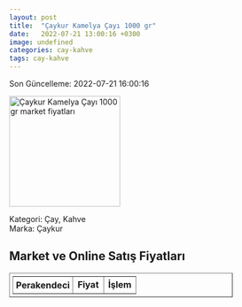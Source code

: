 ```yaml
---
layout: post
title:  "Çaykur Kamelya Çayı 1000 gr"
date:   2022-07-21 13:00:16 +0300
image: undefined
categories: cay-kahve
tags: cay-kahve
---
```


Son Güncelleme: 2022-07-21 16:00:16

<img src="undefined" width="200" alt="Çaykur Kamelya Çayı 1000 gr market fiyatları" />

Kategori: Çay, Kahve
<br />
Marka: Çaykur

<h2>Market ve Online Satış Fiyatları</h2>

<table border="1" style="padding: 5px;width:80%;">
  <tr>
    <td style="padding: 5px;"><strong>Perakendeci</strong></td>
    <td><strong>Fiyat</strong></td>
    <td><strong>İşlem</strong></td>
  </tr>
  
</table>
